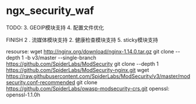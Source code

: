 # ngx_security_waf


TODO:
3. GEOIP模块支持
4. 配置文件优化

FINISH
2 . 流媒体模块支持
2. 健康检查模块支持
5. sticky模块支持


resourse:
wget http://nginx.org/download/nginx-1.14.0.tar.gz
git clone --depth 1 -b v3/master --single-branch https://github.com/SpiderLabs/ModSecurity
git clone --depth 1 https://github.com/SpiderLabs/ModSecurity-nginx.git
wget https://raw.githubusercontent.com/SpiderLabs/ModSecurity/v3/master/modsecurity.conf-recommended
git clone https://github.com/SpiderLabs/owasp-modsecurity-crs.git
openssl: openssl-1.1.0h

